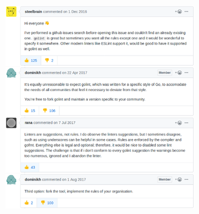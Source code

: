 ![Comment1](misc/readme/com1.png)
![Comment2](misc/readme/com2.png)
![Comment3](misc/readme/com3.png)
![Comment4](misc/readme/com4.png)